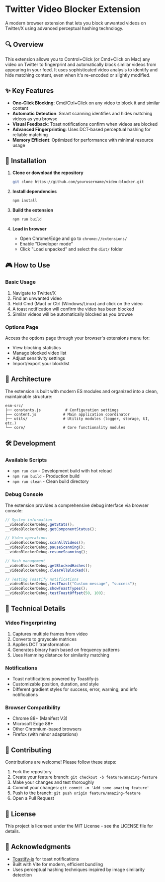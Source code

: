# Twitter Video Blocker Extension

A modern browser extension that lets you block unwanted videos on Twitter/X using advanced perceptual hashing technology.

## 🔍 Overview

This extension allows you to Control+Click (or Cmd+Click on Mac) any video on Twitter to fingerprint and automatically block similar videos from appearing in your feed. It uses sophisticated video analysis to identify and hide matching content, even when it's re-encoded or slightly modified.

## ✨ Key Features

- **One-Click Blocking**: Cmd/Ctrl+Click on any video to block it and similar content
- **Automatic Detection**: Smart scanning identifies and hides matching videos as you browse
- **Visual Feedback**: Toast notifications confirm when videos are blocked
- **Advanced Fingerprinting**: Uses DCT-based perceptual hashing for reliable matching
- **Memory Efficient**: Optimized for performance with minimal resource usage

## 🚀 Installation

1. **Clone or download the repository**

   ```bash
   git clone https://github.com/yourusername/video-blocker.git
   ```

2. **Install dependencies**

   ```bash
   npm install
   ```

3. **Build the extension**

   ```bash
   npm run build
   ```

4. **Load in browser**
   - Open Chrome/Edge and go to `chrome://extensions/`
   - Enable "Developer mode"
   - Click "Load unpacked" and select the `dist/` folder

## 🎮 How to Use

### Basic Usage

1. Navigate to Twitter/X
2. Find an unwanted video
3. Hold Cmd (Mac) or Ctrl (Windows/Linux) and click on the video
4. A toast notification will confirm the video has been blocked
5. Similar videos will be automatically blocked as you browse

### Options Page

Access the options page through your browser's extensions menu for:

- View blocking statistics
- Manage blocked video list
- Adjust sensitivity settings
- Import/export your blocklist

## 🧰 Architecture

The extension is built with modern ES modules and organized into a clean, maintainable structure:

```
esm-src/
├── constants.js           # Configuration settings
├── content.js            # Main application coordinator
├── utils/                # Utility modules (logger, storage, UI, etc.)
└── core/                 # Core functionality modules
```

## 🛠️ Development

### Available Scripts

- `npm run dev` - Development build with hot reload
- `npm run build` - Production build
- `npm run clean` - Clean build directory

### Debug Console

The extension provides a comprehensive debug interface via browser console:

```javascript
// System information
__videoBlockerDebug.getStats();
__videoBlockerDebug.getComponentStatus();

// Video operations
__videoBlockerDebug.scanAllVideos();
__videoBlockerDebug.pauseScanning();
__videoBlockerDebug.resumeScanning();

// Hash management
__videoBlockerDebug.getBlockedHashes();
__videoBlockerDebug.clearAllBlocked();

// Testing Toastify notifications
__videoBlockerDebug.testToast("Custom message", "success");
__videoBlockerDebug.showToastTypes();
__videoBlockerDebug.testToastOffset(50, 100);
```

## 🔧 Technical Details

### Video Fingerprinting

1. Captures multiple frames from video
2. Converts to grayscale matrices
3. Applies DCT transformation
4. Generates binary hash based on frequency patterns
5. Uses Hamming distance for similarity matching

### Notifications

- Toast notifications powered by Toastify-js
- Customizable position, duration, and style
- Different gradient styles for success, error, warning, and info notifications

### Browser Compatibility

- Chrome 88+ (Manifest V3)
- Microsoft Edge 88+
- Other Chromium-based browsers
- Firefox (with minor adaptations)

## 🤝 Contributing

Contributions are welcome! Please follow these steps:

1. Fork the repository
2. Create your feature branch: `git checkout -b feature/amazing-feature`
3. Make your changes and test thoroughly
4. Commit your changes: `git commit -m 'Add some amazing feature'`
5. Push to the branch: `git push origin feature/amazing-feature`
6. Open a Pull Request

## 📝 License

This project is licensed under the MIT License - see the LICENSE file for details.

## 🙏 Acknowledgments

- [Toastify-js](https://github.com/apvarun/toastify-js) for toast notifications
- Built with Vite for modern, efficient bundling
- Uses perceptual hashing techniques inspired by image similarity detection
